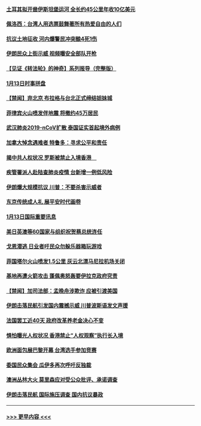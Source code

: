#### [土耳其拟开凿伊斯坦堡运河 全长约45公里年收10亿美元](../pages/prog202/a102752431.md?t=01141522) 
#### [佩洛西：台湾人用选票鼓舞著所有热爱自由的人们](../pages/prog202/a102751526.md?t=01141522) 
#### [抗议土地征收 河内爆警民冲突酿4死1伤](../pages/prog202/a102752387.md?t=01141522) 
#### [伊朗民众上街示威 视频曝安全部队开枪](../pages/prog202/a102752008.md?t=01141522) 
#### [【见证《转法轮》的神奇】系列报导（完整版）](../pages/prog202/a102752187.md?t=01141522) 
#### [1月13日时事拼盘](../pages/prog202/a102752116.md?t=01141522) 
#### [【禁闻】弃北京 布拉格与台北正式缔结姐妹城](../pages/prog202/a102752091.md?t=01141522) 
#### [菲律宾火山喷发伴地震 将撤约45万居民](../pages/prog202/a102751967.md?t=01141522) 
#### [武汉肺炎2019-nCoV扩散 泰国证实首起境外病例](../pages/prog202/a102751985.md?t=01141522) 
#### [加拿大悼念遇难者 特鲁多：寻求公平和责任](../pages/prog202/a102751959.md?t=01141522) 
#### [揭中共人权状况 罗斯被禁止入境香港　](../pages/prog202/a102751943.md?t=01141522) 
#### [疾管署派人赴陆查肺炎疫情 台新增一例低风险](../pages/prog202/a102751905.md?t=01141522) 
#### [伊朗爆大规模抗议 川普：不要杀害示威者](../pages/prog202/a102751924.md?t=01141522) 
#### [东京传统成人礼 展平安时代画卷](../pages/prog202/a102751855.md?t=01141522) 
#### [1月13日国际重要讯息](../pages/prog202/a102751692.md?t=01141522) 
#### [美日英澳等60国家与组织祝贺蔡总统连任](../pages/prog202/a102751696.md?t=01141522) 
#### [戈恩潜逃 日业者吁民众勿躲乐器箱玩游戏](../pages/prog202/a102751591.md?t=01141522) 
#### [菲国塔尔火山喷发1.5公里 灰云北漂马尼拉机场关闭](../pages/prog202/a102751469.md?t=01141522) 
#### [基地再遭火箭攻击 蓬佩奥怒轰要伊拉克政府究责](../pages/prog202/a102751454.md?t=01141522) 
#### [【禁闻】加司法部：孟晚舟涉欺诈 应被引渡美国](../pages/prog202/a102751427.md?t=01141522) 
#### [伊朗击落民航引发国内震撼示威 川普波斯语发文声援](../pages/prog202/a102751305.md?t=01141522) 
#### [法国罢工近40天 政府改革养老金决心不变](../pages/prog202/a102751364.md?t=01141522) 
#### [惧怕曝光人权状况 香港禁止“人权观察”执行长入境](../pages/prog202/a102751350.md?t=01141522) 
#### [欧洲面包展巴黎开幕 台湾选手参加竞赛](../pages/prog202/a102751282.md?t=01141522) 
#### [委国民众集会 瓜伊多再次呼吁反独裁](../pages/prog202/a102751263.md?t=01141522) 
#### [澳洲丛林大火 莫里森应对受公众批评、承诺调查](../pages/prog202/a102751251.md?t=01141522) 
#### [伊朗击落民航 国际施压调查 国内抗议暴政](../pages/prog202/a102751244.md?t=01141522) 

----
#### [ >>> 更早内容 <<< ](../indexes/prog202-earlier.md)

